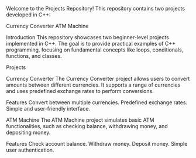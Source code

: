 Welcome to the Projects Repository! This repository contains two projects developed in C++:

Currency Converter
ATM Machine

Introduction
This repository showcases two beginner-level projects implemented in C++. The goal is to provide practical examples of C++ programming, focusing on fundamental concepts like loops, conditionals, functions, and classes.

Projects

Currency Converter
The Currency Converter project allows users to convert amounts between different currencies. It supports a range of currencies and uses predefined exchange rates to perform conversions.

Features
Convert between multiple currencies.
Predefined exchange rates.
Simple and user-friendly interface.

ATM Machine
The ATM Machine project simulates basic ATM functionalities, such as checking balance, withdrawing money, and depositing money.

Features
Check account balance.
Withdraw money.
Deposit money.
Simple user authentication.
